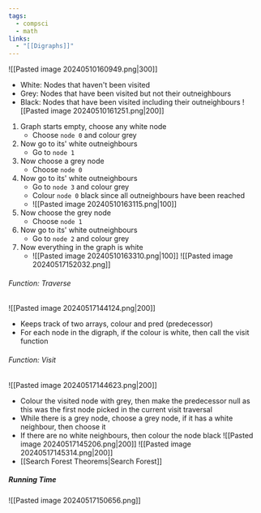 ```yaml
---
tags:
  - compsci
  - math
links:
  - "[[Digraphs]]"
---
```

![[Pasted image 20240510160949.png|300]]
- White: Nodes that haven't been visited
- Grey: Nodes that have been visited but not their outneighbours
- Black: Nodes that have been visited including their outneighbours
![[Pasted image 20240510161251.png|200]]
1. Graph starts empty, choose any white node
	- Choose `node 0`  and colour grey
2. Now go to its' white outneighbours
	- Go to `node 1`
3. Now choose a grey node
	- Choose `node 0` 
4. Now go to its' white outneighbours
	- Go to `node 3` and colour grey
	- Colour `node 0` black since all outneighbours have been reached
	-  ![[Pasted image 20240510163115.png|100]]
5. Now choose the grey node
	 - Choose `node 1`
6. Now go to its' white outneighbours
	- Go to `node 2` and colour grey
7. Now everything in the graph is white
	-  ![[Pasted image 20240510163310.png|100]]
![[Pasted image 20240517152032.png]]
###### Function: Traverse
![[Pasted image 20240517144124.png|200]]
- Keeps track of two arrays, colour and pred (predecessor)
- For each node in the digraph, if the colour is white, then call the visit function 
###### Function: Visit
![[Pasted image 20240517144623.png|200]]
- Colour the visited node with grey, then make the predecessor null as this was the first node picked in the current visit traversal
- While there is a grey node, choose a grey node, if it has a white neighbour, then choose it
- If there are no white neighbours, then colour the node black
![[Pasted image 20240517145206.png|200]]
![[Pasted image 20240517145314.png|200]]
- [[Search Forest Theorems|Search Forest]]
##### Running Time
![[Pasted image 20240517150656.png]]
